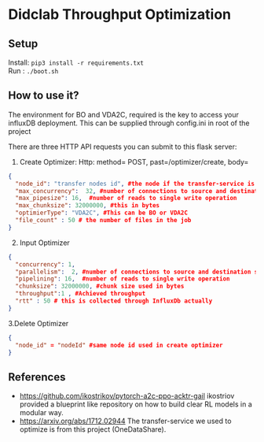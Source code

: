 # Didclab Throughput Optimization

## Setup
Install: ``pip3 install -r requirements.txt``  
Run : ``./boot.sh``

## How to use it?
The environment for BO and VDA2C, required is the key to access your influxDB deployment.
This can be supplied through config.ini in root of the project

There are three HTTP API requests you can submit to this flask server:

1. Create Optimizer: Http: method= POST, past=/optimizer/create, body= 
```json
{
  "node_id": "transfer nodes id", #the node if the transfer-service is using
  "max_concurrency":  32, #number of connections to source and destination servers
  "max_pipesize": 16,  #number of reads to single write operation
  "max_chunksize": 32000000, #this in bytes
  "optimierType": "VDA2C", #This can be BO or VDA2C
  "file_count" : 50 # the number of files in the job
}
```
2. Input Optimizer
```json
{
  "concurrency": 1,
  "parallelism":  2, #number of connections to source and destination servers
  "pipelining": 16,  #number of reads to single write operation
  "chunksize": 32000000, #chunk size used in bytes
  "throughput":1 , #Achieved throughput
  "rtt" : 50 # this is collected through InfluxDb actually
}
```
3.Delete Optimizer
```json
{
  "node_id" = "nodeId" #same node id used in create optimizer
}
```
## References
- https://github.com/ikostrikov/pytorch-a2c-ppo-acktr-gail
ikostriov provided a blueprint like repository on how to build clear RL models in a modular way.
- https://arxiv.org/abs/1712.02944 The transfer-service we used to optimize is from this project (OneDataShare). 